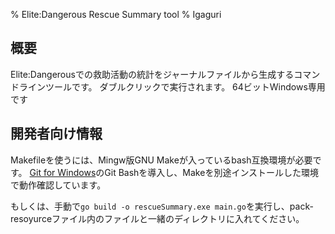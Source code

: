 % Elite:Dangerous Rescue Summary tool
% Igaguri

## 概要

Elite:Dangerousでの救助活動の統計をジャーナルファイルから生成するコマンドラインツールです。
ダブルクリックで実行されます。
64ビットWindows専用です


## 開発者向け情報

Makefileを使うには、Mingw版GNU Makeが入っているbash互換環境が必要です。
[Git for Windows](https://git-scm.com/download/win)のGit Bashを導入し、Makeを別途インストールした環境で動作確認しています。

もしくは、手動で`go build -o rescueSummary.exe main.go`を実行し、pack-resoyurceファイル内のファイルと一緒のディレクトリに入れてください。

